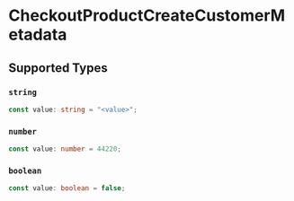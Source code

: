 # CheckoutProductCreateCustomerMetadata


## Supported Types

### `string`

```typescript
const value: string = "<value>";
```

### `number`

```typescript
const value: number = 44220;
```

### `boolean`

```typescript
const value: boolean = false;
```

